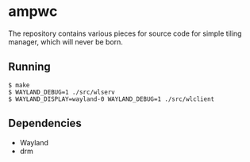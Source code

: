 
ampwc
=====

The repository contains various pieces for source code for
simple tiling manager, which will never be born.

Running
-------

    $ make
    $ WAYLAND_DEBUG=1 ./src/wlserv
    $ WAYLAND_DISPLAY=wayland-0 WAYLAND_DEBUG=1 ./src/wlclient


Dependencies
------------

* Wayland
* drm
